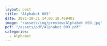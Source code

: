 ```yaml
---
layout: post
title: "Alphabet 003"
date: 2021-10-31 14:06:18.469402
image: "/assets/img/preview/Alphabet 003.jpg"
pdf: "/assets/pdf/Alphabet 003.pdf"
categories:
  - Alphabet 
---
```

